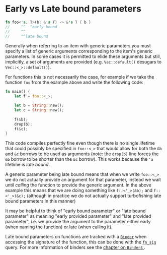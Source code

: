
# Early vs Late bound parameters


```rust
fn foo<'a, T>(b: &'a T) -> &'a T { b }
//     ^^  ^early bound
//     ^^
//     ^^late bound
```

Generally when referring to an item with generic parameters you must specify a list of generic arguments corresponding to the item's generic parameters. In some cases it is permitted to elide these arguments but still, implicitly, a set of arguments are provided (e.g. `Vec::default()` desugars to `Vec::<_>::default()`).

For functions this is not necessarily the case, for example if we take the function `foo` from the example above and write the following code:
```rust
fn main() {
    let f = foo::<_>;

    let b = String::new();
    let c = String::new();
    
    f(&b);
    drop(b);
    f(&c);
}
```

This code compiles perfectly fine even though there is no single lifetime that could possibly be specified in `foo::<_>` that would allow for both
the `&b` and `&c` borrows to be used as arguments (note: the `drop(b)` line forces the `&b` borrow to be shorter than the `&c` borrow). This works because the `'a` lifetime is _late bound_.

A generic parameter being late bound means that when we write `foo::<_>` we do not actually provide an argument for that parameter, instead we wait until _calling_ the function to provide the generic argument. In the above example this means that we are doing something like `f::<'_>(&b);` and `f::<'_>(&c);` (although in practice we do not actually support turbofishing late bound parameters in this manner)

It may be helpful to think of "early bound parameter" or "late bound parameter" as meaning "early provided parameter" and "late provided parameter", i.e. we provide the argument to the parameter either early (when naming the function) or late (when calling it).

Late bound parameters on functions are tracked with a [`Binder`] when accessing the signature of the function, this can be done with the [`fn_sig`] query. For more information of binders see the [chapter on `Binder`s ][ch_binders].

[`Binder`]: https://doc.rust-lang.org/nightly/nightly-rustc/rustc_type_ir/binder/struct.Binder.html
[`fn_sig`]: https://doc.rust-lang.org/nightly/nightly-rustc/rustc_middle/ty/context/struct.TyCtxt.html#method.fn_sig
[ch_binders]: ./ty_module/binders.md